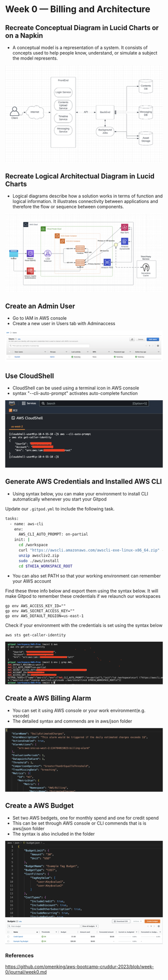 # Week 0 — Billing and Architecture

## Recreate Conceptual Diagram in Lucid Charts or on a Napkin
- A conceptual model is a representation of a system. It consists of concepts used to help people know, understand, or simulate a subject the model represents.
<img src = "images/ConceptualDiagram.png" >

## Recreate Logical Architectual Diagram in Lucid Charts
- Logical diagrams describe how a solution works in terms of function and logical information. It illustrates connectivity between applications and therefore the flow or sequence between components.
<img src = "images/LogicalDiagram.png" >

## Create an Admin User
- Go to IAM in AWS console
- Create a new user in Users tab with Adminaccess
<img src = "images/AdminUser.png">

## Use CloudShell
- CloudShell can be used using a terminal icon in AWS console
- syntax "--cli-auto-prompt" activates auto-complete function
<img src = "images/CloudShell.png">

## Generate AWS Credentials and Installed AWS CLI
- Using syntax below, you can make your environment to install CLI automatically whenever you start your Gitpod

Update our `.gitpod.yml` to include the following task.

```sh
tasks:
  - name: aws-cli
    env:
      AWS_CLI_AUTO_PROMPT: on-partial
    init: |
      cd /workspace
      curl "https://awscli.amazonaws.com/awscli-exe-linux-x86_64.zip" -o "awscliv2.zip"
      unzip awscliv2.zip
      sudo ./aws/install
      cd $THEIA_WORKSPACE_ROOT
```
- You can also set PATH so that your working environment can remember your AWS account 

Find these three info below and export them using the syntax below.
It will make Gitpod to remember these credentials if we relaunch our workspaces

```
gp env AWS_ACCESS_KEY_ID=""
gp env AWS_SECRET_ACCESS_KEY=""
gp env AWS_DEFAULT_REGION=us-east-1
```

Check if your environment with the credentials is set using the syntax below

```sh
aws sts get-caller-identity
```

<img src = "images/AWSenv.png">

## Create a AWS Billing Alarm
- You can set it using AWS console or your work environment(e.g. vscode)
- The detailed syntax and commends are in aws/json folder

<img src = "images/billingAlarm.png" >

## Create a AWS Budget

- Set two AWS bedgets, one for monthly spend and one for credit spend
- This can be set through AWS console or CLI commends that is is aws/json folder
- The syntax is also included in the folder

<img src = "images/Budget1.png">

<img src = "images/Budget2.png">


### References

https://github.com/omenking/aws-bootcamp-cruddur-2023/blob/week-0/journal/week0.md